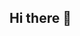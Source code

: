 ## Hi there 👋

<!--
**luckyturtl/luckyturtl** is a ✨ _special_ ✨ repository because its `README.md` (this file) appears on your GitHub profile.

Here are some ideas to get you started:

- 🔭 I’m currently working on my Data Analytics Google cert
- 🌱 I’m currently learning Data Analytics 
- 👯 I’m looking to collaborate on ...
- 🤔 I’m looking for help with ...
- 💬 Ask me about anything
- 📫 How to reach me: mmichaeltsmith@gmail.com
-
- ⚡ Fun fact: i worked on airplanes for 17 years and have never flown
-->
